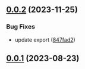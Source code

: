 

## [0.0.2](https://github.com/TopGunBuild/textencoder/compare/v0.0.1...v0.0.2) (2023-11-25)


### Bug Fixes

* update export ([847fad2](https://github.com/TopGunBuild/textencoder/commit/847fad221596772edfd399276fcaa1d0a7c8017e))

## [0.0.1](https://github.com/TopGunBuild/textencoder/compare/v1.0.1...v0.0.1) (2023-08-23)